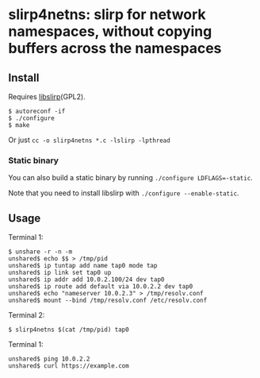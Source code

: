 # slirp4netns: slirp for network namespaces, without copying buffers across the namespaces


## Install

Requires [libslirp](https://github.com/rd235/libslirp)(GPL2).

```console
$ autoreconf -if
$ ./configure
$ make
```

Or just `cc -o slirp4netns *.c -lslirp -lpthread`

### Static binary
You can also build a static binary by running `./configure LDFLAGS=-static`.

Note that you need to install libslirp with `./configure --enable-static`.

## Usage

Terminal 1:
```console
$ unshare -r -n -m
unshared$ echo $$ > /tmp/pid
unshared$ ip tuntap add name tap0 mode tap 
unshared$ ip link set tap0 up
unshared$ ip addr add 10.0.2.100/24 dev tap0
unshared$ ip route add default via 10.0.2.2 dev tap0
unshared$ echo "nameserver 10.0.2.3" > /tmp/resolv.conf
unshared$ mount --bind /tmp/resolv.conf /etc/resolv.conf
```

Terminal 2:
```console
$ slirp4netns $(cat /tmp/pid) tap0
```

Terminal 1:
```console
unshared$ ping 10.0.2.2
unshared$ curl https://example.com
```
